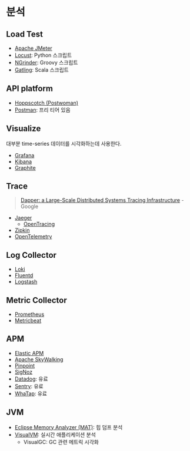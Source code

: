 # 분석

## Load Test

- [Apache JMeter](https://github.com/apache/jmeter)
- [Locust](https://locust.io/): Python 스크립트
- [NGrinder](https://github.com/naver/ngrinder): Groovy 스크립트
- [Gatling](https://gatling.io/): Scala 스크립트

## API platform

- [Hoppscotch (Postwoman)](https://hoppscotch.io/)
- [Postman](https://www.postman.com/): 프리 티어 있음

## Visualize

대부분 time-series 데이터를 시각화하는데 사용한다.

- [Grafana](https://grafana.com/)
- [Kibana](https://www.elastic.co/kibana/)
- [Graphite](https://graphiteapp.org/)

## Trace

> [Dapper: a Large-Scale Distributed Systems Tracing Infrastructure](https://research.google/pubs/pub36356/) - Google

- [Jaeger](https://www.jaegertracing.io/)
  - [OpenTracing](https://opentracing.io/docs/getting-started/)
- [Zipkin](https://zipkin.io/pages/quickstart)
- [OpenTelemetry](https://opentelemetry.io/)

## Log Collector

- [Loki](https://github.com/grafana/loki)
- [Fluentd](https://docs.fluentd.org/)
- [Logstash](https://www.elastic.co/logstash/)

## Metric Collector

- [Prometheus](https://prometheus.io/)
- [Metricbeat](https://www.elastic.co/beats/metricbeat)

## APM

- [Elastic APM](https://github.com/elastic/apm)
- [Apache SkyWalking](https://skywalking.apache.org/)
- [Pinpoint](https://github.com/pinpoint-apm/pinpoint-docker)
- [SigNoz](https://github.com/SigNoz/signoz)
- [Datadog](https://www.datadoghq.com/): 유료
- [Sentry](https://sentry.io/): 유료
- [WhaTap](https://www.whatap.io/): 유료

## JVM

- [Eclipse Memory Analyzer (MAT)](https://www.eclipse.org/mat/): 힙 덤프 분석
- [VisualVM](https://visualvm.github.io/download.html): 실시간 애플리케이션 분석
  - VisualGC: GC 관련 메트릭 시각화
